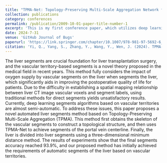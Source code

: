 ```yaml
---
title: "TPMA-Net: Topology-Preserving Multi-Scale Aggregation Network for Liver Segments Based Vascular Territory"
collection: publications
category: conferences
permalink: /publication/2009-10-01-paper-title-number-1
excerpt: 'This is my first conference paper, which utilizes deep learning neural network technology to accurately segment the liver'
date: 2024-7-31
venue: 'GitHub Journal of Bugs'
paperurl: 'https://link.springer.com/chapter/10.1007/978-981-97-5692-6_40'
citation: 'Yi, Q., Yang, S., Zhang, Y., Wang, Y., Wen, J. (2024). TPMA-Net: Topology-Preserving Multi-Scale Aggregation Network for Liver Segments Based Vascular Territory. In: Huang, DS., Pan, Y., Zhang, Q. (eds) Advanced Intelligent Computing in Bioinformatics. ICIC 2024. Lecture Notes in Computer Science(), vol 14882. Springer, Singapore. https://doi.org/10.1007/978-981-97-5692-6_40'
---
```


The liver segments are crucial foundation for liver transplantation surgery, and the vascular territory-based segments is a novel theory proposed in the medical field in recent years. This method fully considers the impact of oxygen supply by vascular segments on the liver when segments the liver, which significantly aids in improving the postoperative quality of life for patients. Due to the difficulty in establishing a spatial mapping relationship between liver CT image vascular voxels and segment labels, using traditional methods for direct segments yields unsatisfactory results. Currently, deep learning segments algorithms based on vascular territories are almost semi-automatic. To address these issues, this paper proposes a novel automated liver segments method based on Topology-Preserving Multi-Scale Aggregation (TPMA). This method first obtains the skeleton of the vascular segments to construct a topological structure, and then uses TPMA-Net to achieve segments of the portal vein centerline. Finally, the liver is divided into liver segments using a three-dimensional minimum distance method. The results of experiments show that the final segments accuracy reached 93.9%, and our proposed method has initially achieved the requirements of automatic segments of the liver based on vascular territories.
